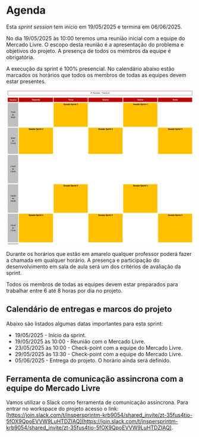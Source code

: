 # Agenda 

Esta *sprint session* tem início em 19/05/2025 e termina em 06/06/2025. 

No dia 19/05/2025 às 10:00 teremos uma reunião inicial com a equipe do Mercado Livre. O escopo desta reunião é a apresentação do problema e objetivos do projeto. A presença de todos os membros da equipe é obrigatória.

A execução da sprint é 100% presencial. No calendário abaixo estão marcados os horários que todos os membros de todas as equipes devem estar presentes. 

![](./img/calendario.png)

Durante os horários que estão em amarelo qualquer professor poderá fazer a chamada em qualquer horário. A presença e participação do desenvolvimento em sala de aula será um dos critérios de avaliação da sprint.

Todos os membros de todas as equipes devem estar preparados para trabalhar entre 6 até 8 horas por dia no projeto.

## Calendário de entregas e marcos do projeto

Abaixo são listados algumas datas importantes para esta sprint: 

* 19/05/2025 - Início da sprint.
* 19/05/2025 às 10:00 - Reunião com o Mercado Livre.
* 23/05/2025 às 10:00 - Check-point com a equipe do Mercado Livre.
* 29/05/2025 às 13:30 - Check-point com a equipe do Mercado Livre.
* 05/06/2025 - Entrega do projeto. O horário ainda será definido. 

## Ferramenta de comunicação assincrona com a equipe do Mercado Livre

Vamos utilizar o Slack como ferramenta de comunicação assincrona. Para entrar no workspace do projeto acesso o link: [https://join.slack.com/t/inspersprintm-krb9054/shared_invite/zt-35fus4tio-5fOX9QpoEVVW9LuHTDZIAQ](https://join.slack.com/t/inspersprintm-krb9054/shared_invite/zt-35fus4tio-5fOX9QpoEVVW9LuHTDZIAQ).


